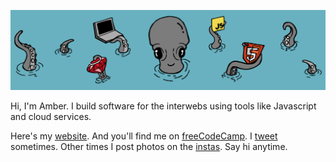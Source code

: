 ![Coding octopus holding symbols for Javascript, Ruby, HTML and a laptop](https://raw.githubusercontent.com/AmberWilkie/amberwilkie/main/coding-octopus.png)

Hi, I'm Amber. I build software for the interwebs using tools like Javascript and cloud services.

Here's my [website](https://wilkie.tech).
And you'll find me on [freeCodeCamp](https://www.freecodecamp.org/news/author/amber/).
I [tweet](https://twitter.com/heyamberwilkie) sometimes. Other times I post photos on the [instas](https://www.instagram.com/heyamberwilkie/). 
Say hi anytime.